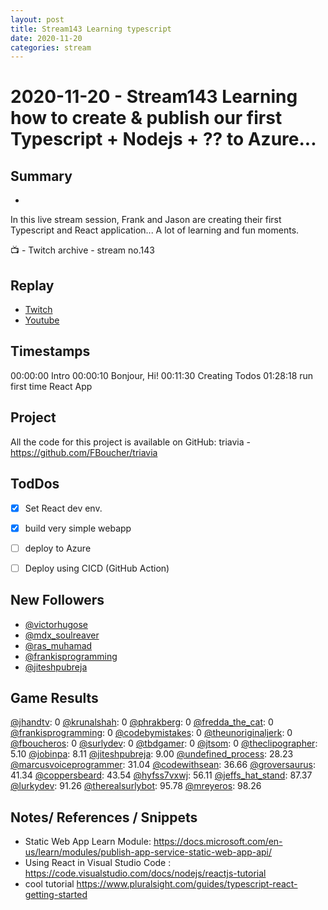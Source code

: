 ```yaml
---
layout: post
title: Stream143 Learning typescript
date: 2020-11-20
categories: stream
---
```



# 2020-11-20 - Stream143 Learning how to create & publish our first Typescript + Nodejs + ??  to Azure...

## Summary
-

In this live stream session, Frank and Jason are creating their first Typescript and React application... A lot of learning and fun moments.

📺 - Twitch archive - stream no.143

## Replay


- [Twitch](https://www.twitch.tv/fboucheros)
- [Youtube](https://youtu.be/dHWzAt2Ig6s)


## Timestamps


00:00:00 Intro
00:00:10 Bonjour, Hi!
00:11:30 Creating Todos
01:28:18 run first time React App


## Project

All the code for this project is available on GitHub: triavia - https://github.com/FBoucher/triavia

## TodDos

- [X] Set React dev env.
- [X] build very simple webapp
- [ ] deploy to Azure
- [ ] Deploy using CICD (GitHub Action)


## New Followers

- [@victorhugose](https://www.twitch.tv/victorhugose)
- [@mdx_soulreaver](https://www.twitch.tv/mdx_soulreaver)
- [@ras_muhamad](https://www.twitch.tv/ras_muhamad)
- [@frankisprogramming](https://www.twitch.tv/frankisprogramming)
- [@jiteshpubreja](https://www.twitch.tv/jiteshpubreja)

## Game Results

[@jhandtv](https://www.twitch.tv/jhandtv): 0
[@krunalshah](https://www.twitch.tv/krunalshah): 0
[@phrakberg](https://www.twitch.tv/phrakberg): 0
[@fredda_the_cat](https://www.twitch.tv/fredda_the_cat): 0
[@frankisprogramming](https://www.twitch.tv/frankisprogramming): 0
[@codebymistakes](https://www.twitch.tv/codebymistakes): 0
[@theunoriginaljerk](https://www.twitch.tv/theunoriginaljerk): 0
[@fboucheros](https://www.twitch.tv/fboucheros): 0
[@surlydev](https://www.twitch.tv/surlydev): 0
[@tbdgamer](https://www.twitch.tv/tbdgamer): 0
[@jtsom](https://www.twitch.tv/jtsom): 0
[@theclipographer](https://www.twitch.tv/theclipographer): 5.10
[@jobinpa](https://www.twitch.tv/jobinpa): 8.11
[@jiteshpubreja](https://www.twitch.tv/jiteshpubreja): 9.00
[@undefined_process](https://www.twitch.tv/undefined_process): 28.23
[@marcusvoiceprogrammer](https://www.twitch.tv/marcusvoiceprogrammer): 31.04
[@codewithsean](https://www.twitch.tv/codewithsean): 36.66
[@groversaurus](https://www.twitch.tv/groversaurus): 41.34
[@coppersbeard](https://www.twitch.tv/coppersbeard): 43.54
[@hyfss7vxwj](https://www.twitch.tv/hyfss7vxwj): 56.11
[@jeffs_hat_stand](https://www.twitch.tv/jeffs_hat_stand): 87.37
[@lurkydev](https://www.twitch.tv/lurkydev): 91.26
[@therealsurlybot](https://www.twitch.tv/therealsurlybot): 95.78
[@mreyeros](https://www.twitch.tv/mreyeros): 98.26

## Notes/ References / Snippets

- Static Web App Learn Module: https://docs.microsoft.com/en-us/learn/modules/publish-app-service-static-web-app-api/
- Using React in Visual Studio Code : https://code.visualstudio.com/docs/nodejs/reactjs-tutorial
- cool tutorial https://www.pluralsight.com/guides/typescript-react-getting-started
